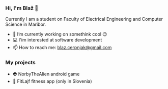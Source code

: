### Hi, I'm Blaž 👋

Currently I am a student on Faculty of Electrical Engineering and Computer Science in Maribor.

- 🔭 I’m currently working on somethink cool 😉
- 💻 I'im interested at software development
- 📫 How to reach me: blaz.cerpnjak@gmail.com

### My projects

- 👽 NorbyTheAlien android game
- 🍎 FitLajf fitness app (only in Slovenia)

<!--
**blaz-cerpnjak/blaz-cerpnjak** is a ✨ _special_ ✨ repository because its `README.md` (this file) appears on your GitHub profile.

Here are some ideas to get you started:

- 🔭 I’m currently working on ...
- 🌱 I’m currently learning ...
- 👯 I’m looking to collaborate on ...
- 🤔 I’m looking for help with ...
- 💬 Ask me about ...
- 📫 How to reach me: ...
- 😄 Pronouns: ...
- ⚡ Fun fact: ...
-->
